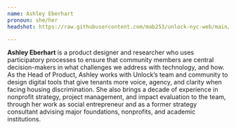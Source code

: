 ```yaml
---
name: Ashley Eberhart
pronoun: she/her
headshot: https://raw.githubusercontent.com/mab253/unlock-nyc-web/main/uploads/29-compressed.png

---
```

**Ashley Eberhart** is a product designer and researcher who uses participatory processes to ensure that community members are central decision-makers in what challenges we address with technology, and how. As the Head of Product, Ashley works with Unlock’s team and community to design digital tools that give tenants more voice, agency, and clarity when facing housing discrimination. She also brings a decade of experience in nonprofit strategy, project management, and impact evaluation to the team, through her work as social entrepreneur and as a former strategy consultant advising major foundations, nonprofits, and academic institutions.